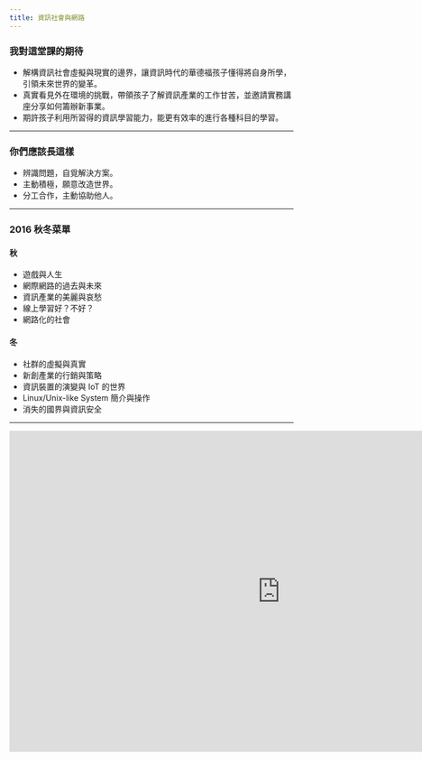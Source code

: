 ```yaml
---
title: 資訊社會與網路
---
```


### 我對這堂課的期待

+ 解構資訊社會虛擬與現實的邊界，讓資訊時代的華德福孩子懂得將自身所學，引領未來世界的變革。
+ 真實看見外在環境的挑戰，帶領孩子了解資訊產業的工作甘苦，並邀請實務講座分享如何籌辦新事業。
+ 期許孩子利用所習得的資訊學習能力，能更有效率的進行各種科目的學習。

---

### 你們應該長這樣

+ 辨識問題，自覓解決方案。
+ 主動積極，願意改造世界。
+ 分工合作，主動協助他人。

---

### 2016 秋冬菜單

#### 秋
+ 遊戲與人生
+ 網際網路的過去與未來
+ 資訊產業的美麗與哀愁
+ 線上學習好？不好？
+ 網路化的社會

#### 冬
+ 社群的虛擬與真實
+ 新創產業的行銷與策略
+ 資訊裝置的演變與 IoT 的世界
+ Linux/Unix-like System 簡介與操作
+ 消失的國界與資訊安全

---

<iframe src="https://docs.google.com/presentation/d/1CMw1ZKZaibewV-NfbeWsrV5yLVHa4SkwGwtWkaXi_oc/embed?start=false&loop=false&delayms=0" frameborder="0" width="960" height="569" allowfullscreen="true" mozallowfullscreen="true" webkitallowfullscreen="true"></iframe>

